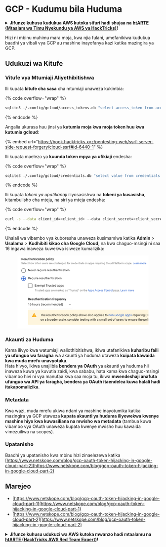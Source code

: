 # GCP - Kudumu bila Huduma

<details>

<summary><strong>Jifunze kuhusu kudukua AWS kutoka sifuri hadi shujaa na</strong> <a href="https://training.hacktricks.xyz/courses/arte"><strong>htARTE (Mtaalam wa Timu Nyekundu ya AWS ya HackTricks)</strong></a><strong>!</strong></summary>

Njia nyingine za kusaidia HackTricks:

* Ikiwa unataka kuona **kampuni yako ikitangazwa kwenye HackTricks** au **kupakua HackTricks kwa PDF** Angalia [**MIPANGO YA KUJIUNGA**](https://github.com/sponsors/carlospolop)!
* Pata [**bidhaa rasmi za PEASS & HackTricks**](https://peass.creator-spring.com)
* Gundua [**Familia ya PEASS**](https://opensea.io/collection/the-peass-family), mkusanyiko wetu wa [**NFTs**](https://opensea.io/collection/the-peass-family) ya kipekee
* **Jiunge na** 💬 [**Kikundi cha Discord**](https://discord.gg/hRep4RUj7f) au kikundi cha [**telegram**](https://t.me/peass) au **tufuate** kwenye **Twitter** 🐦 [**@hacktricks\_live**](https://twitter.com/hacktricks\_live)**.**
* **Shiriki mbinu zako za kudukua kwa kuwasilisha PRs kwa** [**HackTricks**](https://github.com/carlospolop/hacktricks) na [**HackTricks Cloud**](https://github.com/carlospolop/hacktricks-cloud) repos za github.

</details>

Hizi ni mbinu muhimu mara moja, kwa njia fulani, umefanikiwa kudukua baadhi ya vibali vya GCP au mashine inayofanya kazi katika mazingira ya GCP.

## Udukuzi wa Kitufe

### Vitufe vya Mtumiaji Aliyethibitishwa

Ili kupata **kitufe cha sasa** cha mtumiaji unaweza kukimbia:

{% code overflow="wrap" %}
```bash
sqlite3 ./.config/gcloud/access_tokens.db "select access_token from access_tokens where account_id='<email>';"
```
{% endcode %}

Angalia ukurasa huu jinsi ya **kutumia moja kwa moja token huu kwa kutumia gcloud**:

{% embed url="https://book.hacktricks.xyz/pentesting-web/ssrf-server-side-request-forgery/cloud-ssrf#id-6440-1" %}

Ili kupata maelezo ya **kuunda token mpya ya ufikiaji** endesha:

{% code overflow="wrap" %}
```bash
sqlite3 ./.config/gcloud/credentials.db "select value from credentials where account_id='<email>';"
```
{% endcode %}

Ili kupata *tokeni ya upatikanaji* iliyosasishwa na **tokeni ya kusasisha**, kitambulisho cha mteja, na siri ya mteja endesha:

{% code overflow="wrap" %}
```bash
curl -s --data client_id=<client_id> --data client_secret=<client_secret> --data grant_type=refresh_token --data refresh_token=<refresh_token> --data scope="https://www.googleapis.com/auth/cloud-platform https://www.googleapis.com/auth/accounts.reauth" https://www.googleapis.com/oauth2/v4/token
```
{% endcode %}

Uhalali wa vibambo vya kuboresha unaweza kusimamiwa katika **Admin** > **Usalama** > **Kudhibiti kikao cha Google Cloud**, na kwa chaguo-msingi ni saa 16 ingawa inaweza kuwekwa isiweze kumalizika:

<figure><img src="../../../.gitbook/assets/image (2) (1).png" alt=""><figcaption></figcaption></figure>

### Akaunti za Huduma

Kama ilivyo kwa watumiaji waliothibitishwa, ikiwa utafanikiwa **kuharibu faili ya ufunguo wa faragha** wa akaunti ya huduma utaweza **kuipata kawaida kwa muda mrefu unavyotaka**.\
Hata hivyo, ikiwa unajiibia **bendera ya OAuth** ya akaunti ya huduma hii inaweza kuwa ya kuvutia zaidi, kwa sababu, hata kama kwa chaguo-msingi vibambo hivi ni vya manufaa kwa saa moja tu, ikiwa **mwendeshaji anafuta ufunguo wa API ya faragha, bendera ya OAuth itaendelea kuwa halali hadi itakapomalizika**.

### Metadata

Kwa wazi, muda mrefu ukiwa ndani ya mashine inayotumika katika mazingira ya GCP utaweza **kupata akaunti ya huduma iliyowekwa kwenye mashine hiyo kwa kuwasiliana na mwisho wa metadata** (tambua kuwa vibambo vya OAuth unaweza kupata kwenye mwisho huu kawaida vimezuiliwa na scopes).

### Upatanisho

Baadhi ya upatanisho kwa mbinu hizi zinaelezewa katika [https://www.netskope.com/blog/gcp-oauth-token-hijacking-in-google-cloud-part-2](https://www.netskope.com/blog/gcp-oauth-token-hijacking-in-google-cloud-part-2)

## Marejeo

* [https://www.netskope.com/blog/gcp-oauth-token-hijacking-in-google-cloud-part-1](https://www.netskope.com/blog/gcp-oauth-token-hijacking-in-google-cloud-part-1)
* [https://www.netskope.com/blog/gcp-oauth-token-hijacking-in-google-cloud-part-2](https://www.netskope.com/blog/gcp-oauth-token-hijacking-in-google-cloud-part-2)

<details>

<summary><strong>Jifunze kuhusu udukuzi wa AWS kutoka mwanzo hadi mtaalamu na</strong> <a href="https://training.hacktricks.xyz/courses/arte"><strong>htARTE (HackTricks AWS Red Team Expert)</strong></a><strong>!</strong></summary>

Njia nyingine za kusaidia HackTricks:

* Ikiwa unataka kuona **kampuni yako ikitangazwa kwenye HackTricks** au **kupakua HackTricks kwa PDF** Angalia [**MIPANGO YA KUJIUNGA**](https://github.com/sponsors/carlospolop)!
* Pata [**bidhaa rasmi za PEASS & HackTricks**](https://peass.creator-spring.com)
* Gundua [**Familia ya PEASS**](https://opensea.io/collection/the-peass-family), mkusanyiko wetu wa [**NFTs**](https://opensea.io/collection/the-peass-family) ya kipekee
* **Jiunge na** 💬 [**Kikundi cha Discord**](https://discord.gg/hRep4RUj7f) au kikundi cha [**telegram**](https://t.me/peass) au **tufuate** kwenye **Twitter** 🐦 [**@hacktricks\_live**](https://twitter.com/hacktricks\_live)**.**
* **Shiriki mbinu zako za udukuzi kwa kuwasilisha PRs kwa** [**HackTricks**](https://github.com/carlospolop/hacktricks) na [**HackTricks Cloud**](https://github.com/carlospolop/hacktricks-cloud) github repos.

</details>
